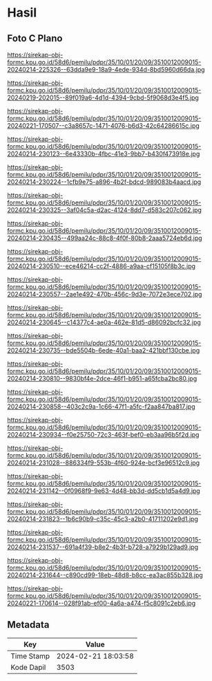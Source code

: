 # Hasil

## Foto C Plano

https://sirekap-obj-formc.kpu.go.id/58d6/pemilu/pdpr/35/10/01/20/09/3510012009015-20240214-225326--63dda9e9-18a9-4ede-934d-8bd5960d66da.jpg

https://sirekap-obj-formc.kpu.go.id/58d6/pemilu/pdpr/35/10/01/20/09/3510012009015-20240219-202015--89f019a6-4d1d-4394-9cbd-5f9068d3e4f5.jpg

https://sirekap-obj-formc.kpu.go.id/58d6/pemilu/pdpr/35/10/01/20/09/3510012009015-20240221-170507--c3a8657c-1471-4076-b6d3-42c64286615c.jpg

https://sirekap-obj-formc.kpu.go.id/58d6/pemilu/pdpr/35/10/01/20/09/3510012009015-20240214-230123--6e43330b-4fbc-41e3-9bb7-b430f473918e.jpg

https://sirekap-obj-formc.kpu.go.id/58d6/pemilu/pdpr/35/10/01/20/09/3510012009015-20240214-230224--1cfb9e75-a896-4b2f-bdcd-989083b4aacd.jpg

https://sirekap-obj-formc.kpu.go.id/58d6/pemilu/pdpr/35/10/01/20/09/3510012009015-20240214-230325--3af04c5a-d2ac-4124-8dd7-d583c207c062.jpg

https://sirekap-obj-formc.kpu.go.id/58d6/pemilu/pdpr/35/10/01/20/09/3510012009015-20240214-230435--499aa24c-88c8-4f0f-80b8-2aaa5724eb6d.jpg

https://sirekap-obj-formc.kpu.go.id/58d6/pemilu/pdpr/35/10/01/20/09/3510012009015-20240214-230510--ece46214-cc2f-4886-a9aa-cf15105f8b3c.jpg

https://sirekap-obj-formc.kpu.go.id/58d6/pemilu/pdpr/35/10/01/20/09/3510012009015-20240214-230557--2ae1e492-470b-456c-9d3e-7072e3ece702.jpg

https://sirekap-obj-formc.kpu.go.id/58d6/pemilu/pdpr/35/10/01/20/09/3510012009015-20240214-230645--c14377c4-ae0a-462e-81d5-d86092bcfc32.jpg

https://sirekap-obj-formc.kpu.go.id/58d6/pemilu/pdpr/35/10/01/20/09/3510012009015-20240214-230735--bde5504b-6ede-40a1-baa2-421bbf130cbe.jpg

https://sirekap-obj-formc.kpu.go.id/58d6/pemilu/pdpr/35/10/01/20/09/3510012009015-20240214-230810--9830bf4e-2dce-46f1-b951-a65fcba2bc80.jpg

https://sirekap-obj-formc.kpu.go.id/58d6/pemilu/pdpr/35/10/01/20/09/3510012009015-20240214-230858--403c2c9a-1c66-47f1-a5fc-f2aa847ba817.jpg

https://sirekap-obj-formc.kpu.go.id/58d6/pemilu/pdpr/35/10/01/20/09/3510012009015-20240214-230934--f0e25750-72c3-463f-bef0-eb3aa96b5f2d.jpg

https://sirekap-obj-formc.kpu.go.id/58d6/pemilu/pdpr/35/10/01/20/09/3510012009015-20240214-231028--886334f9-553b-4f60-924e-bcf3e96512c9.jpg

https://sirekap-obj-formc.kpu.go.id/58d6/pemilu/pdpr/35/10/01/20/09/3510012009015-20240214-231142--0f0968f9-9e63-4d48-bb3d-dd5cb1d5a4d9.jpg

https://sirekap-obj-formc.kpu.go.id/58d6/pemilu/pdpr/35/10/01/20/09/3510012009015-20240214-231823--1b6c90b9-c35c-45c3-a2b0-41711202e9d1.jpg

https://sirekap-obj-formc.kpu.go.id/58d6/pemilu/pdpr/35/10/01/20/09/3510012009015-20240214-231537--691a4f39-b8e2-4b3f-b728-a7929b129ad9.jpg

https://sirekap-obj-formc.kpu.go.id/58d6/pemilu/pdpr/35/10/01/20/09/3510012009015-20240214-231644--c890cd99-18eb-48d8-b8cc-ea3ac855b328.jpg

https://sirekap-obj-formc.kpu.go.id/58d6/pemilu/pdpr/35/10/01/20/09/3510012009015-20240221-170614--028f91ab-ef00-4a6a-a474-f5c8091c2eb6.jpg


## Metadata

| Key        | Value               |
| ---------- | ------------------- |
| Time Stamp | 2024-02-21 18:03:58 |
| Kode Dapil | 3503                |



